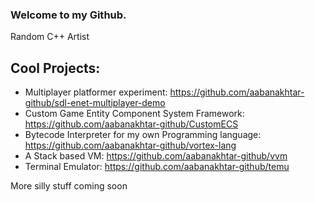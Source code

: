 ### Welcome to my Github. 
Random C++ Artist
## Cool Projects: 
- Multiplayer platformer experiment: https://github.com/aabanakhtar-github/sdl-enet-multiplayer-demo
- Custom Game Entity Component System Framework: https://github.com/aabanakhtar-github/CustomECS
- Bytecode Interpreter for my own Programming language:  https://github.com/aabanakhtar-github/vortex-lang
- A Stack based VM: https://github.com/aabanakhtar-github/vvm
- Terminal Emulator: https://github.com/aabanakhtar-github/temu

More silly stuff coming soon
<!---
aabanakhtar-github/aabanakhtar-github is a ✨ special ✨ repository because its `README.md` (this file) appears on your GitHub profile.
You can click the Preview link to take a look at your changes.
--->
